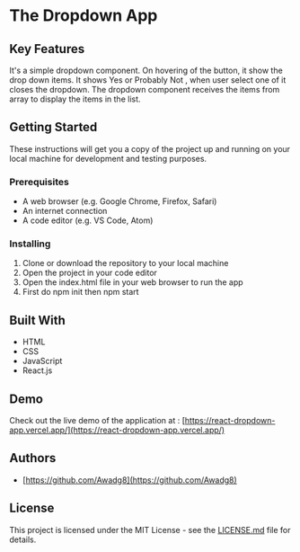 # The Dropdown App 

## Key Features

It's a simple dropdown component.
On hovering of the button, it show the drop down items.
It shows Yes or Probably Not , when user select one of it closes the dropdown.
The dropdown component receives the items from array to display the items in the list.

## Getting Started

These instructions will get you a copy of the project up and running on your local machine for development and testing purposes.

### Prerequisites

- A web browser (e.g. Google Chrome, Firefox, Safari)
- An internet connection
- A code editor (e.g. VS Code, Atom)

### Installing

1. Clone or download the repository to your local machine
2. Open the project in your code editor
3. Open the index.html file in your web browser to run the app
4. First do npm init then npm start

## Built With

- HTML
- CSS
- JavaScript
- React.js

## Demo

Check out the live demo of the application at : [https://react-dropdown-app.vercel.app/](https://react-dropdown-app.vercel.app/)

## Authors

- [https://github.com/Awadg8](https://github.com/Awadg8)

## License

This project is licensed under the MIT License - see the [LICENSE.md](LICENSE.md) file for details.
